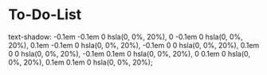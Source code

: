 # To-Do-List

text-shadow: -0.1em -0.1em 0 hsla(0, 0%, 20%), 0 -0.1em 0 hsla(0, 0%, 20%),
0.1em -0.1em 0 hsla(0, 0%, 20%), -0.1em 0 0 hsla(0, 0%, 20%), 0.1em 0 0 hsla(0, 0%, 20%),
-0.1em 0.1em 0 hsla(0, 0%, 20%), 0 0.1em 0 hsla(0, 0%, 20%),
0.1em 0.1em 0 hsla(0, 0%, 20%);
